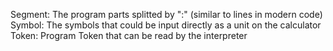 Segment: The program parts splitted by ":" (similar to lines in modern code)
Symbol: The symbols that could be input directly as a unit on the calculator
Token: Program Token that can be read by the interpreter